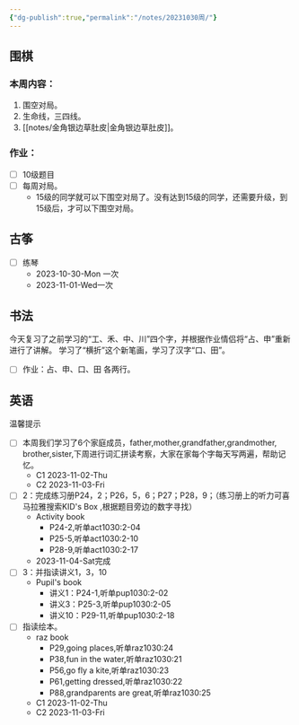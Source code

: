 ```yaml
---
{"dg-publish":true,"permalink":"/notes/20231030周/"}
---
```


## 围棋
### 本周内容：
1. 围空对局。
2. 生命线，三四线。
3. [[notes/金角银边草肚皮\|金角银边草肚皮]]。
### 作业：
- [ ] 10级题目
- [ ] 每周对局。
	- 15级的同学就可以下围空对局了。没有达到15级的同学，还需要升级，到15级后，才可以下围空对局。
## 古筝
- [ ] 练琴
	- 2023-10-30-Mon 一次
	- 2023-11-01-Wed一次
## 书法
今天复习了之前学习的“工、禾、中、川”四个字，并根据作业情侣将“占、申”重新进行了讲解。
学习了“横折”这个新笔画，学习了汉字“口、田”。
- [ ] 作业：占、申、口、田 各两行。
## 英语
温馨提示
- [ ] 本周我们学习了6个家庭成员，father,mother,grandfather,grandmother, brother,sister,下周进行词汇拼读考察，大家在家每个字每天写两遍，帮助记忆。
	- C1 2023-11-02-Thu
	- C2 2023-11-03-Fri
- [ ] 2：完成练习册P24，2；P26，5，6；P27；P28，9；（练习册上的听力可喜马拉雅搜索KID's Box ,根据题目旁边的数字寻找）
	- Activity book
		- P24-2,听单act1030:2-04
		- P25-5,听单act1030:2-10
		- P28-9,听单act1030:2-17
	- 2023-11-04-Sat完成
- [ ] 3：并指读讲义1，3，10
	- Pupil's book
		- 讲义1：P24-1,听单pup1030:2-02
		- 讲义3：P25-3,听单pup1030:2-05
		- 讲义10：P29-11,听单pup1030:2-18
- [ ] 指读绘本。
	- raz book
		- P29,going places,听单raz1030:24
		- P38,fun in the water,听单raz1030:21
		- P56,go fly a kite,听单raz1030:23
		- P61,getting dressed,听单raz1030:22
		- P88,grandparents are great,听单raz1030:25
	- C1 2023-11-02-Thu
	- C2 2023-11-03-Fri